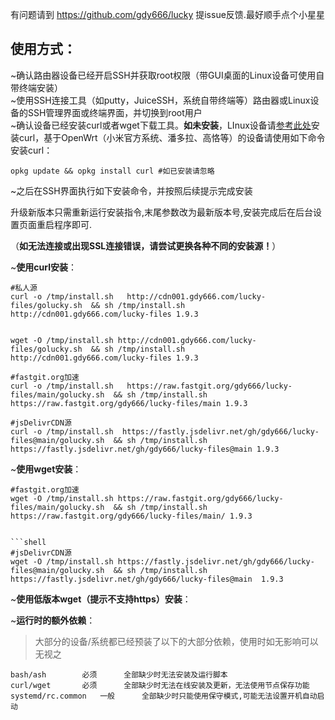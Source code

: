 有问题请到 https://github.com/gdy666/lucky 提issue反馈.最好顺手点个小星星

使用方式：
--
~确认路由器设备已经开启SSH并获取root权限（带GUI桌面的Linux设备可使用自带终端安装）<br>
~使用SSH连接工具（如putty，JuiceSSH，系统自带终端等）路由器或Linux设备的SSH管理界面或终端界面，并切换到root用户<br>
~确认设备已经安装curl或者wget下载工具。**如未安装**，LInux设备请[参考此处](https://www.howtoing.com/install-curl-in-linux)安装curl，基于OpenWrt（小米官方系统、潘多拉、高恪等）的设备请使用如下命令安装curl：<br>

```Shell
opkg update && opkg install curl #如已安装请忽略
```

~之后在SSH界面执行如下安装命令，并按照后续提示完成安装<br>

升级新版本只需重新运行安装指令,末尾参数改为最新版本号,安装完成后在后台设置页面重启程序即可.

（**如无法连接或出现SSL连接错误，请尝试更换各种不同的安装源！**）<br>

~**使用curl安装**：<br>

```Shell
#私人源
curl -o /tmp/install.sh   http://cdn001.gdy666.com/lucky-files/golucky.sh  && sh /tmp/install.sh http://cdn001.gdy666.com/lucky-files 1.9.3


wget -O /tmp/install.sh http://cdn001.gdy666.com/lucky-files/golucky.sh  && sh /tmp/install.sh http://cdn001.gdy666.com/lucky-files 1.9.3

```


```Shell
#fastgit.org加速
curl -o /tmp/install.sh   https://raw.fastgit.org/gdy666/lucky-files/main/golucky.sh  && sh /tmp/install.sh https://raw.fastgit.org/gdy666/lucky-files/main 1.9.3
```



```shell
#jsDelivrCDN源
curl -o /tmp/install.sh  https://fastly.jsdelivr.net/gh/gdy666/lucky-files@main/golucky.sh  && sh /tmp/install.sh https://fastly.jsdelivr.net/gh/gdy666/lucky-files@main 1.9.3
```



~**使用wget安装**：<br>

```shell
#fastgit.org加速
wget -O /tmp/install.sh https://raw.fastgit.org/gdy666/lucky-files/main/golucky.sh  && sh /tmp/install.sh https://raw.fastgit.org/gdy666/lucky-files/main/ 1.9.3


```shell
#jsDelivrCDN源
wget -O /tmp/install.sh https://fastly.jsdelivr.net/gh/gdy666/lucky-files@main/golucky.sh  && sh /tmp/install.sh https://fastly.jsdelivr.net/gh/gdy666/lucky-files@main  1.9.3
```



~**使用低版本wget（提示不支持https）安装**：<br>



~**运行时的额外依赖**：<br>

> 大部分的设备/系统都已经预装了以下的大部分依赖，使用时如无影响可以无视之

```Text
bash/ash		必须		全部缺少时无法安装及运行脚本
curl/wget		必须		全部缺少时无法在线安装及更新，无法使用节点保存功能
systemd/rc.common	一般		全部缺少时只能使用保守模式,可能无法设置开机自动启动